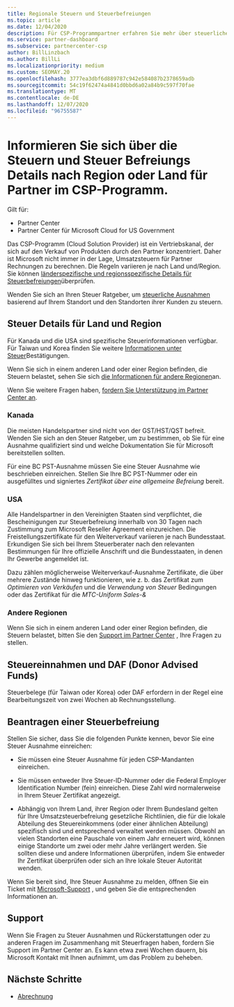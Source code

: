 ```yaml
---
title: Regionale Steuern und Steuerbefreiungen
ms.topic: article
ms.date: 12/04/2020
description: Für CSP-Programmpartner erfahren Sie mehr über steuerliche Zuständigkeiten pro Region, über das Übermitteln von Steuer Ausnahmen für CSP-Verkäufe und über die Unterstützung von Steuerfragen.
ms.service: partner-dashboard
ms.subservice: partnercenter-csp
author: BillLinzbach
ms.author: BillLi
ms.localizationpriority: medium
ms.custom: SEOMAY.20
ms.openlocfilehash: 3777ea3dbf6d889787c942e584087b2378659adb
ms.sourcegitcommit: 54c19f62474a4841d0bbd6a02a84b9c597f70fae
ms.translationtype: MT
ms.contentlocale: de-DE
ms.lasthandoff: 12/07/2020
ms.locfileid: "96755587"
---
```

# <a name="read-about-taxes-and-tax-exemption-details-by-region-or-country-for-partners-in-the-csp-program"></a>Informieren Sie sich über die Steuern und Steuer Befreiungs Details nach Region oder Land für Partner im CSP-Programm.

Gilt für:

- Partner Center
- Partner Center für Microsoft Cloud for US Government

Das CSP-Programm (Cloud Solution Provider) ist ein Vertriebskanal, der sich auf den Verkauf von Produkten durch den Partner konzentriert. Daher ist Microsoft nicht immer in der Lage, Umsatzsteuern für Partner Rechnungen zu berechnen. Die Regeln variieren je nach Land und/Region. Sie können [länderspezifische und regionsspezifische Details für Steuerbefreiungen](#country-and-region-tax-details)überprüfen.

Wenden Sie sich an Ihren Steuer Ratgeber, um [steuerliche Ausnahmen](#file-a-tax-exemption) basierend auf Ihrem Standort und den Standorten ihrer Kunden zu steuern.

## <a name="country-and-region-tax-details"></a>Steuer Details für Land und Region

Für Kanada und die USA sind spezifische Steuerinformationen verfügbar. Für Taiwan und Korea finden Sie weitere [Informationen unter Steuer](#tax-receipts-and-daf)Bestätigungen.

Wenn Sie sich in einem anderen Land oder einer Region befinden, die Steuern belastet, sehen Sie sich [die Informationen für andere Regionen](#other-regions)an.

Wenn Sie weitere Fragen haben, [fordern Sie Unterstützung im Partner Center an](#support).

### <a name="canada"></a>Kanada

Die meisten Handelspartner sind nicht von der GST/HST/QST befreit. Wenden Sie sich an den Steuer Ratgeber, um zu bestimmen, ob Sie für eine Ausnahme qualifiziert sind und welche Dokumentation Sie für Microsoft bereitstellen sollten.

Für eine BC PST-Ausnahme müssen Sie eine Steuer Ausnahme wie beschrieben einreichen. Stellen Sie Ihre BC PST-Nummer oder ein ausgefülltes und signiertes *Zertifikat über eine allgemeine Befreiung* bereit.

### <a name="united-states"></a>USA

Alle Handelspartner in den Vereinigten Staaten sind verpflichtet, die Bescheinigungen zur Steuerbefreiung innerhalb von 30 Tagen nach Zustimmung zum Microsoft Reseller Agreement einzureichen. Die Freistellungszertifikate für den Weiterverkauf variieren je nach Bundesstaat. Erkundigen Sie sich bei Ihrem Steuerberater nach den relevanten Bestimmungen für Ihre offizielle Anschrift und die Bundesstaaten, in denen Ihr Gewerbe angemeldet ist.

Dazu zählen möglicherweise Weiterverkauf-Ausnahme Zertifikate, die über mehrere Zustände hinweg funktionieren, wie z. b. das Zertifikat zum *Optimieren von Verkäufen* und die *Verwendung von Steuer* Bedingungen oder das Zertifikat für die *MTC-Uniform Sales-&*

### <a name="other-regions"></a>Andere Regionen

Wenn Sie sich in einem anderen Land oder einer Region befinden, die Steuern belastet, bitten Sie den [Support im Partner Center](#support) , Ihre Fragen zu stellen.

## <a name="tax-receipts-and-daf"></a>Steuereinnahmen und DAF (Donor Advised Funds)

Steuerbelege (für Taiwan oder Korea) oder DAF erfordern in der Regel eine Bearbeitungszeit von zwei Wochen ab Rechnungsstellung.

## <a name="file-a-tax-exemption"></a>Beantragen einer Steuerbefreiung

Stellen Sie sicher, dass Sie die folgenden Punkte kennen, bevor Sie eine Steuer Ausnahme einreichen:

- Sie müssen eine Steuer Ausnahme für jeden CSP-Mandanten einreichen.

- Sie müssen entweder Ihre Steuer-ID-Nummer oder die Federal Employer Identification Number (fein) einreichen. Diese Zahl wird normalerweise in Ihrem Steuer Zertifikat angezeigt.

- Abhängig von Ihrem Land, ihrer Region oder Ihrem Bundesland gelten für Ihre Umsatzsteuerbefreiung gesetzliche Richtlinien, die für die lokale Abteilung des Steuereinkommens (oder einer ähnlichen Abteilung) spezifisch sind und entsprechend verwaltet werden müssen. Obwohl an vielen Standorten eine Pauschale von einem Jahr erneuert wird, können einige Standorte um zwei oder mehr Jahre verlängert werden. Sie sollten diese und andere Informationen überprüfen, indem Sie entweder Ihr Zertifikat überprüfen oder sich an Ihre lokale Steuer Autorität wenden.

Wenn Sie bereit sind, Ihre Steuer Ausnahme zu melden, öffnen Sie ein Ticket mit [Microsoft-Support](https://partner.microsoft.com/dashboard/support/csp/servicerequests/create?stage=2&topicid=92930319-ced6-c18b-d7a6-d62b22d60aa5) , und geben Sie die entsprechenden Informationen an.

## <a name="support"></a>Support

Wenn Sie Fragen zu Steuer Ausnahmen und Rückerstattungen oder zu anderen Fragen im Zusammenhang mit Steuerfragen haben, fordern Sie Support im Partner Center an. Es kann etwa zwei Wochen dauern, bis Microsoft Kontakt mit Ihnen aufnimmt, um das Problem zu beheben.

## <a name="next-steps"></a>Nächste Schritte

- [Abrechnung](billing.md)
